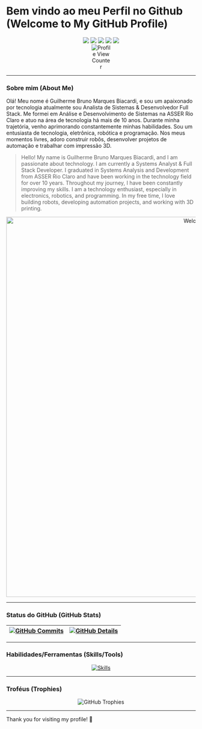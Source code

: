 # Bem vindo ao meu Perfil no Github (Welcome to My GitHub Profile)

<div align="center">
  <a href="https://www.linkedin.com/in/guilherme-biancardi/" target="_blank"><img src="https://img.shields.io/badge/-LinkedIn-%230077B5?style=for-the-badge&logo=linkedin&logoColor=white" target="_blank"></a>
  <a href="mailto:guilhermeaw.com@gmail.com"><img src="https://img.shields.io/badge/-Gmail-%23EA4335?style=for-the-badge&logo=gmail&logoColor=white" target="_blank"></a>
  <a href="https://discord.com/users/Guilherme%20Biancardi#5903"><img src="https://img.shields.io/badge/-Discord-%235865F2?style=for-the-badge&logo=discord&logoColor=white" target="_blank"></a>
  <a href="https://www.facebook.com/GuilhermeBiancardi"><img src="https://img.shields.io/badge/-Facebook-%230866FF?style=for-the-badge&logo=facebook&logoColor=white" target="_blank"></a>
  <a href="https://x.com/GuilhermeAw"><img src="https://img.shields.io/badge/-X-%23000000?style=for-the-badge&logo=x&logoColor=white" target="_blank"></a>
  <br>
  <img src="https://komarev.com/ghpvc/?username=GuilhermeBiancardi" alt="Profile View Counter" style="max-width: 10%; height: auto;"/>
</div>

---

### Sobre mim (About Me)

Olá! Meu nome é Guilherme Bruno Marques Biacardi, e sou um apaixonado por tecnologia atualmente sou Analista de Sistemas & Desenvolvedor Full Stack. Me formei em Análise e Desenvolvimento de Sistemas na ASSER Rio Claro e atuo na área de tecnologia há mais de 10 anos. Durante minha trajetória, venho aprimorando constantemente minhas habilidades. Sou um entusiasta de tecnologia, eletrônica, robótica e programação. Nos meus momentos livres, adoro construir robôs, desenvolver projetos de automação e trabalhar com impressão 3D.

>Hello! My name is Guilherme Bruno Marques Biacardi, and I am passionate about technology. I am currently a Systems Analyst & Full Stack Developer. I graduated in Systems Analysis and Development from ASSER Rio Claro and have been working in the technology field for over 10 years. Throughout my journey, I have been constantly improving my skills. I am a technology enthusiast, especially in electronics, robotics, and programming. In my free time, I love building robots, developing automation projects, and working with 3D printing.



<div align="center">
  <img src="https://github.com/GuilhermeBiancardi/GuilhermeBiancardi/blob/main/welcome.gif" alt="Welcome Gif" width="1012"/>
</div>

---

### Status do GitHub (GitHub Stats)

<div align="center">

| [![GitHub Commits](http://github-profile-summary-cards.vercel.app/api/cards/productive-time?username=GuilhermeBiancardi&theme=dracula&utcOffset=-3)](https://github.com/vn7n24fzkq/github-profile-summary-cards) | [![GitHub Details](http://github-profile-summary-cards.vercel.app/api/cards/profile-details?username=GuilhermeBiancardi&theme=dracula)](https://github.com/vn7n24fzkq/github-profile-summary-cards) |
| ----------- | ----------- |

</div>

---

### Habilidades/Ferramentas (Skills/Tools)

<div align="center">
  <a href="https://skillicons.dev">
    <img src="https://skillicons.dev/icons?i=git,github,vscode,javascript,typescript,css,html,cs,sass,nodejs,codepen,docker,linux,postman,bootstrap,aws,regex,discord,bots,gmail,godot,jquery,md,mysql,mint,debian,notion,npm,perl,php,powershell,raspberrypi,stackoverflow,sublime,svg,tensorflow,ubuntu,unity,vscode,windows,arduino,bash,cloudflare,gmail,htmx" alt="Skills"/>
  </a>
</div>

---

### Troféus (Trophies)

<div align="center">
  <img src="https://github-profile-trophy.vercel.app/?username=GuilhermeBiancardi&row=1&column=6&theme=dracula&margin-w=15&margin-h=15" alt="GitHub Trophies"/>
</div>

---

Thank you for visiting my profile! 🚀
